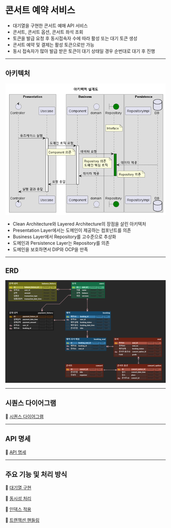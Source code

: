 
# 콘서트 예약 서비스
- 대기열을 구현한 콘서트 예매 API 서비스
- 콘서트, 콘서트 옵션, 콘서트 좌석 조회
- 토큰을 발급 요청 후 동시접속자 수에 따라 활성 또는 대기 토큰 생성
- 콘서트 예약 및 결제는 활성 토큰으로만 가능
- 동시 접속자가 많아 발급 받은 토큰이 대기 상태일 경우 순번대로 대기 후 진행

***

## 아키텍처
![architecture.png](docs%2Farchitecture.png)
- Clean Architecture와 Layered Architecture의 장점을 살린 아키텍처
- Presentation Layer에서는 도메인이 제공하는 컴포넌트를 의존
- Business Layer에서 Repository를 고수준으로 추상화
- 도메인과 Persistence Layer는 Repository를 의존
- 도메인을 보호하면서 DIP와 OCP을 만족
***

## ERD

![erd.png](docs%2Ferd.png)
***

## 시퀀스 다이어그램 
🔗 [시퀀스 다이어그램](docs%2Fsequencediagram%2Fsequencediagram.md)
***

## API 명세
🔗 [API 명세](docs%2Fapi-spec.md)
***


## 주요 기능 및 처리 방식
🔗 [대기열 구현](docs%2Fqueue%2Fqueue-policy.md)

🔗 [동시성 처리](docs%2Fconcurrency%2Fconcurrency-handling.md)

🔗 [인덱스 적용](docs%2Findex%2Findex.md)

🔗 [트랜잭션 핸들링](docs%2Ftransaction%2Ftransaction-handling.md)
